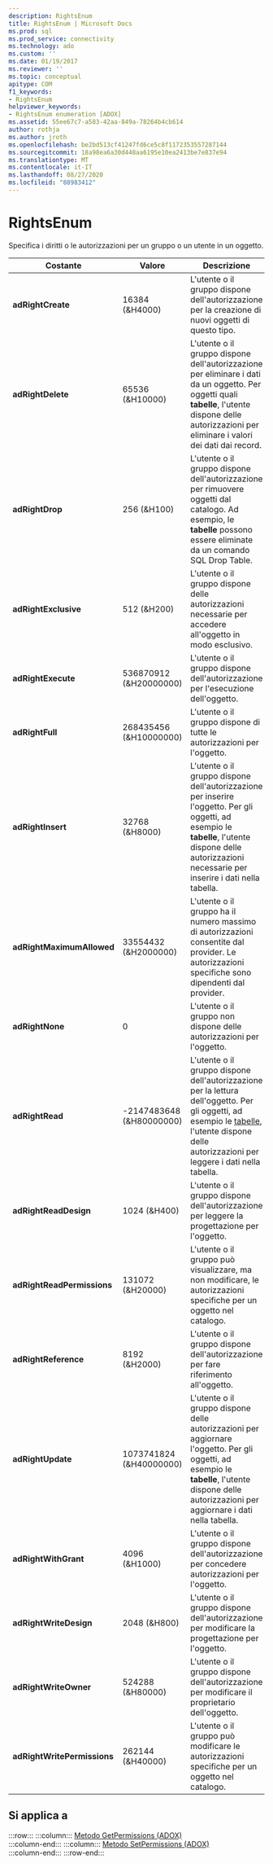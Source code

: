 ```yaml
---
description: RightsEnum
title: RightsEnum | Microsoft Docs
ms.prod: sql
ms.prod_service: connectivity
ms.technology: ado
ms.custom: ''
ms.date: 01/19/2017
ms.reviewer: ''
ms.topic: conceptual
apitype: COM
f1_keywords:
- RightsEnum
helpviewer_keywords:
- RightsEnum enumeration [ADOX]
ms.assetid: 55ee67c7-a583-42aa-849a-78264b4cb614
author: rothja
ms.author: jroth
ms.openlocfilehash: be2bd513cf41247fd6ce5c8f1172353557287144
ms.sourcegitcommit: 18a98ea6a30d448aa6195e10ea2413be7e837e94
ms.translationtype: MT
ms.contentlocale: it-IT
ms.lasthandoff: 08/27/2020
ms.locfileid: "88983412"
---
```

# <a name="rightsenum"></a>RightsEnum
Specifica i diritti o le autorizzazioni per un gruppo o un utente in un oggetto.  
  
|Costante|Valore|Descrizione|  
|--------------|-----------|-----------------|  
|**adRightCreate**|16384 (&H4000)|L'utente o il gruppo dispone dell'autorizzazione per la creazione di nuovi oggetti di questo tipo.|  
|**adRightDelete**|65536 (&H10000)|L'utente o il gruppo dispone dell'autorizzazione per eliminare i dati da un oggetto. Per oggetti quali **tabelle**, l'utente dispone delle autorizzazioni per eliminare i valori dei dati dai record.|  
|**adRightDrop**|256 (&H100)|L'utente o il gruppo dispone dell'autorizzazione per rimuovere oggetti dal catalogo. Ad esempio, le **tabelle** possono essere eliminate da un comando SQL Drop Table.|  
|**adRightExclusive**|512 (&H200)|L'utente o il gruppo dispone delle autorizzazioni necessarie per accedere all'oggetto in modo esclusivo.|  
|**adRightExecute**|536870912 (&H20000000)|L'utente o il gruppo dispone dell'autorizzazione per l'esecuzione dell'oggetto.|  
|**adRightFull**|268435456 (&H10000000)|L'utente o il gruppo dispone di tutte le autorizzazioni per l'oggetto.|  
|**adRightInsert**|32768 (&H8000)|L'utente o il gruppo dispone dell'autorizzazione per inserire l'oggetto. Per gli oggetti, ad esempio le **tabelle**, l'utente dispone delle autorizzazioni necessarie per inserire i dati nella tabella.|  
|**adRightMaximumAllowed**|33554432 (&H2000000)|L'utente o il gruppo ha il numero massimo di autorizzazioni consentite dal provider. Le autorizzazioni specifiche sono dipendenti dal provider.|  
|**adRightNone**|0|L'utente o il gruppo non dispone delle autorizzazioni per l'oggetto.|  
|**adRightRead**|-2147483648 (&H80000000)|L'utente o il gruppo dispone dell'autorizzazione per la lettura dell'oggetto. Per gli oggetti, ad esempio le [tabelle](./table-object-adox.md), l'utente dispone delle autorizzazioni per leggere i dati nella tabella.|  
|**adRightReadDesign**|1024 (&H400)|L'utente o il gruppo dispone dell'autorizzazione per leggere la progettazione per l'oggetto.|  
|**adRightReadPermissions**|131072 (&H20000)|L'utente o il gruppo può visualizzare, ma non modificare, le autorizzazioni specifiche per un oggetto nel catalogo.|  
|**adRightReference**|8192 (&H2000)|L'utente o il gruppo dispone dell'autorizzazione per fare riferimento all'oggetto.|  
|**adRightUpdate**|1073741824 (&H40000000)|L'utente o il gruppo dispone delle autorizzazioni per aggiornare l'oggetto. Per gli oggetti, ad esempio le **tabelle**, l'utente dispone delle autorizzazioni per aggiornare i dati nella tabella.|  
|**adRightWithGrant**|4096 (&H1000)|L'utente o il gruppo dispone dell'autorizzazione per concedere autorizzazioni per l'oggetto.|  
|**adRightWriteDesign**|2048 (&H800)|L'utente o il gruppo dispone dell'autorizzazione per modificare la progettazione per l'oggetto.|  
|**adRightWriteOwner**|524288 (&H80000)|L'utente o il gruppo dispone dell'autorizzazione per modificare il proprietario dell'oggetto.|  
|**adRightWritePermissions**|262144 (&H40000)|L'utente o il gruppo può modificare le autorizzazioni specifiche per un oggetto nel catalogo.|  
  
## <a name="applies-to"></a>Si applica a  

:::row:::
    :::column:::
        [Metodo GetPermissions (ADOX)](./getpermissions-method-adox.md)  
    :::column-end:::
    :::column:::
        [Metodo SetPermissions (ADOX)](./setpermissions-method-adox.md)  
    :::column-end:::
:::row-end:::